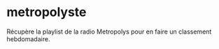 # metropolyste
Récupère la playlist de la radio Metropolys pour en faire un classement hebdomadaire.
